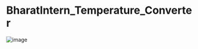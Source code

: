 # BharatIntern_Temperature_Converter

![image](https://github.com/HRISHAV18/Bharat_Intern_Temperature_Converter/assets/97503756/4fd4ba28-4cfa-4255-88d0-2c091f30f94d)


